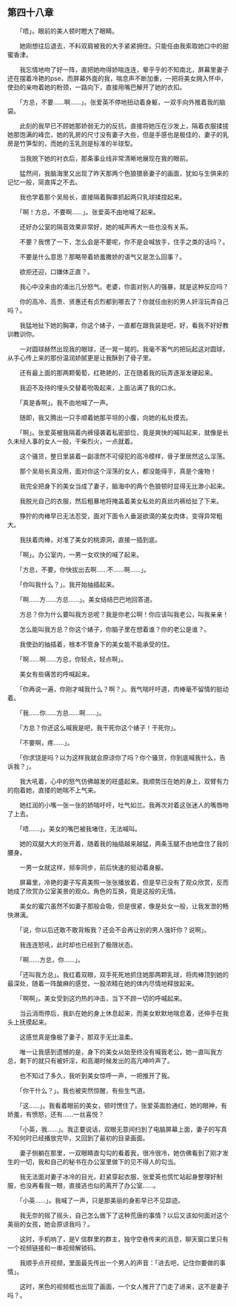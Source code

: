 ## 第四十八章

　　「唔」。眼前的美人顿时瞪大了眼睛。

　　她刚想往后退去，不料双肩被我的大手紧紧拥住。只能任由我索取她口中的甜蜜香津。

　　我忘情地吻了好一阵，直把她吻得娇喘连连，晕乎乎的不知南北，屏幕里妻子还在摆着冷艳的pse，而屏幕外面的我，喘息声不断加重，一把将美女拥入怀中，使劲的亲吻着她的粉颈，一路向下，直接用嘴巴解开了她的衣扣。

　　「方总，不要……啊……」。张爱英不停地扭动着身躯，一双手向外推着我的脑袋。

　　此刻的我早已不顾她那娇弱无力的反抗，直接将她压在沙发上，隔着衣服揉搓她那饱满的峰峦，她的乳房的尺寸没有妻子大些，但是手感也是极佳的，妻子的乳房是竹笋型的，而她的玉乳则是标准的半球型。

　　当我脱下她的衬衣后，那条事业线非常清晰地展现在我的眼前。

　　猛然间，我脑海里又出现了昨天那两个色狼猥亵妻子的画面，犹如与生俱来的记忆一般，简直挥之不去。

　　我也学着那个吴局长，直接隔着胸罩抓起两只乳球揉捏起来。

　　「啊！方总，不要啊……」。张爱英不由地喊了起来。

　　还好办公室的隔音效果非常好，她的喊声再大一些也没有关系。

　　不要？我愣了一下，怎么会是不要呢，你不是会喊放手，住手之类的话吗？。

　　不要是什么意思？那略带着娇羞撒娇的语气又是怎么回事？。

　　欲拒还迎，口嫌体正直？。

　　我心中没来由的涌出几分怒气。老婆，你面对别人的强暴，就是这种反应吗？

　　你的高冷、高贵、贤惠还有贞烈都到哪去了？你就任由别的男人奸淫玩弄自己吗？。

　　我猛地扯下她的胸罩，你这个婊子，一直都在跟我装是吧，好，看我不好好教训教训你。

　　一对圆球赫然出现我的眼球，还一晃一晃的。我毫不客气的把玩起这对圆球，从手心传上来的那份温润娇腻更是让我酥到了骨子里。

　　还有最上面的那两颗葡萄，红艳艳的，正在随着我的玩弄逐渐发硬起来。

　　我迫不及待的埋头交替着吮吸起来，上面沾满了我的口水。

　　「真是香啊」。我不由地喊了一声。

　　随即，我又腾出一只手顺着她那平坦的小腹，向她的私处摸去。

　　「啊」。张爱英被我隔着内裤侵袭着私密部位，竟是爽快的喊叫起来，就像是长久未经人事的女人一般，干柴烈火，一点就着。

　　这个骚货，整日里装着一副凛然不可侵犯的高冷模样，骨子里居然这么淫荡。

　　那个吴局长真没用，面对你这个淫荡的女人，都没能得手，真是个废物！

　　我完全把身下的美女当成了妻子，脑海中的两个色狼顿时显得无比渺小起来。

　　我脱光自己的衣服，然后粗暴地将掩盖着美女私处的真丝内裤给扯了下来。

　　狰狞的肉棒早已无法忍受，面对下面令人垂涎欲滴的美女肉体，变得异常粗大。

　　我扶着肉棒，对准了美女的桃源洞，直接一插到底。

　　「啊」。办公室内，一男一女欢快的喊了起来。

　　「方总，不要，你快拔出去啊……不……啊……」。

　　「你叫我什么？」。我开始抽插起来。

　　「啊……方……方总……」。美女结结巴巴地回答道。

　　方总？你为什么要叫我方总呢？我是你老公啊！你应该叫我老公，叫我亲亲！

　　怎么能叫我方总？你这个婊子，你脑子里在想着谁？你的老公是谁？。

　　我使劲的抽插着，根本不管身下的美女能不能承受的住。

　　「啊……啊……方总，你轻点，轻点啊」。

　　美女有些痛苦的呼喊起来。

　　「你再说一遍，你刚才喊我什么？啊？」。我气喘吁吁道，肉棒毫不留情的挺动着。

　　「我……你……方总……啊……」。

　　「方总？你还这么喊我是吧，我干死你这个婊子！干死你」。

　　「不要啊，疼……」。

　　「你求饶是吗？以为这样我就会原谅你了吗？你个骚货，你到底喊我什么，告诉我？」。

　　我大吼着，心中的怒气仿佛越发的旺盛起来。我顺势压在她的身上，双臂有力的抱着她，直搂的她喘不上气来。

　　她红润的小嘴一张一张的娇喘吁吁，吐气如兰。我再次对着这张迷人的嘴唇吻了上去。

　　「唔……」。美女的嘴巴被我堵住，无法喊叫。

　　她的双腿大大的张开着，随着我的抽插越来越猛，两条玉腿不由地盘住了我的腰身。

　　一男一女就这样，频率同步，前后快速的挺动着身躯。

　　屏幕里，冷艳的妻子写真美照一张张播放着，但是早已没有了观众欣赏，反而她成了欣赏办公室美景的观众。角色的互换，竟是这般的无情。

　　美女的蜜穴虽然不如妻子那般会吸，但是很紧，像是处女一般，让我发泄的畅快淋漓。

　　「说，你以后还敢不敢背叛我？还会不会再让别的男人强奸你？说啊」。

　　我连连怒吼，此时却也已经到了极限状态。

　　「啊……方总，你……」。

　　「还叫我方总」。我红着双眼，双手死死地抓住她那两颗乳球，将肉棒顶到她的最深处，随着一阵酸麻的感觉，一股浓精在她的体内尽情地释放起来。

　　「啊啊」。美女受到这灼热的冲击，当下不顾一切的呼喊起来。

　　当云消雨停后，我趴在她的身上休息起来，而美女默默地喘息着，还伸手在我头上抚摸起来。

　　这感觉真是像极了妻子，那双手无比温柔。

　　唯一让我感到遗憾的是，身下的美女从始至终没有喊我老公，她一直叫我方总，剩下的就只有被奸淫，和高潮时候发出的高亢呻吟声了。

　　也不知过了多久，我听到美女惊呼一声，一把推开了我。

　　「你干什么？」。我也被突然惊醒，有些生气道。

　　「这……」。我看着眼前的美女，顿时愣住了。张爱英面脸通红，她的眼神，有娇羞，有愤怒，还有……一丝喜悦？

　　「小英，我……」。我正要说话，双眼无意间扫到了电脑屏幕上面，妻子的写真不知何时已经播放完毕，又回到了最初的目录画面。

　　妻子侧躺在那里，一双眼睛直勾勾的看着我，很冷很冷，她仿佛看到了刚才发生的一切，我和自己的秘书在办公室里做下的见不得人的勾当。

　　我无法面对妻子冰冷的目光，赶紧穿起衣服，张爱英也慌忙站起身整理好制服，也没再看我一眼，直接逃也似的离开了办公室……。

　　「小英……」。我喊了一声，只是那美丽的身影早已不见踪迹。

　　我无奈的摇了摇头，自己怎么做下了这种荒唐的事情？以后又该如何面对这个美丽的女孩，她会原谅我吗？。

　　这时，手机响了，是V 信群里的群主，独守空巷传来的消息，聊天窗口里只有一个视频链接和一串视频解锁码。

　　我顺手点开视频，里面最先传出一个男人的声音：「进去吧，记住你要做的事情」。

　　这时，黑色的视频框也出现了画面，一个女人推开了门走了进来，这不是妻子吗？。

